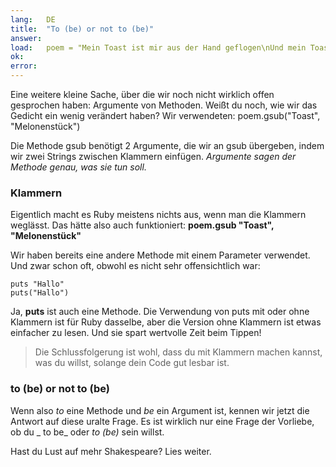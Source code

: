 ```yaml
---
lang:   DE
title:  "To (be) or not to (be)"
answer:
load:   poem = "Mein Toast ist mir aus der Hand geflogen\nUnd mein Toast ist zum Mond geflogen.\nBlablabla\n"
ok:
error:
---
```


Eine weitere kleine Sache, über die wir noch nicht wirklich offen gesprochen 
haben: Argumente von Methoden.
Weißt du noch, wie wir das Gedicht ein wenig verändert haben? Wir verwendeten:
poem.gsub("Toast", "Melonenstück")

Die Methode gsub benötigt 2 Argumente, die wir an gsub übergeben, indem wir 
zwei Strings zwischen Klammern einfügen. _Argumente sagen der Methode genau, 
was sie tun soll._

### Klammern
Eigentlich macht es Ruby meistens nichts aus, wenn man die Klammern weglässt. 
Das hätte also auch funktioniert:
__poem.gsub "Toast", "Melonenstück"__

Wir haben bereits eine andere Methode mit einem Parameter verwendet. Und zwar 
schon oft, obwohl es nicht sehr offensichtlich war:

    puts "Hallo"
    puts("Hallo")

Ja, __puts__ ist auch eine Methode. Die Verwendung von puts mit oder ohne 
Klammern ist für Ruby dasselbe, aber die Version ohne Klammern ist etwas 
einfacher zu lesen. Und sie spart wertvolle Zeit beim Tippen!

> Die Schlussfolgerung ist wohl, dass du mit Klammern machen kannst, was du 
willst, solange dein Code gut lesbar ist.

### to (be) or not to (be)
Wenn also _to_ eine Methode und _be_ ein Argument ist, kennen wir jetzt die 
Antwort auf diese uralte Frage.
Es ist wirklich nur eine Frage der Vorliebe, ob du _ to be_ oder _to (be)_ 
sein willst.

Hast du Lust auf mehr Shakespeare? Lies weiter.
